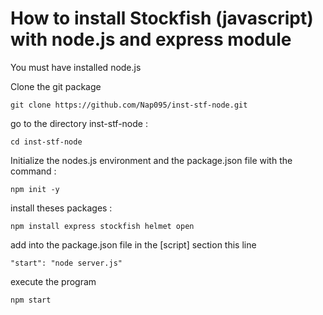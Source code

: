# How to install Stockfish (javascript) with node.js and express module

You must have installed node.js

Clone the git package

```shell
git clone https://github.com/Nap095/inst-stf-node.git 
```

go to the directory inst-stf-node : 

```shell
cd inst-stf-node
```

Initialize the nodes.js environment and the package.json file with the command : 

```shell
npm init -y
```

install theses packages :

```shell
npm install express stockfish helmet open
```

add into the package.json file in the [script] section this line

```shell
"start": "node server.js"
```

execute the program 

```shell
npm start
```